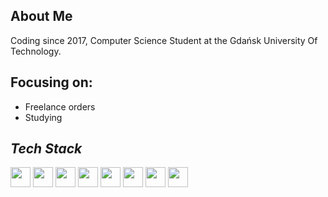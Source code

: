 ## About Me

Coding since 2017, Computer Science Student at the Gdańsk University Of Technology.

## Focusing on:
- Freelance orders
- Studying

## *Tech Stack*

<p>
  <img src="https://img.shields.io/badge/C++-0A3069?logo=Cplusplus&logoColor=white&style=for-the-badge" height="32px"/>
  <img src="https://img.shields.io/badge/JAVA-bf7e15?style=for-the-badge" height="32px"/>
  <img src="https://img.shields.io/badge/SPRING boot-6DB33F?logo=springboot&logoColor=white&style=for-the-badge" height="32px"/>
  <img src="https://img.shields.io/badge/PostgreSQL-4169E1?logo=PostgreSQL&logoColor=white&style=for-the-badge" height="32px"/>
  <img src="https://img.shields.io/badge/CLion-000000?logo=CLion&logoColor=white&style=for-the-badge" height="32px"/>
  <img src="https://img.shields.io/badge/Linux-181717?logo=Linux&logoColor=white&style=for-the-badge" height="32px"/>
  <img src="https://img.shields.io/badge/Fedora-0078D4?logo=Fedora&logoColor=white&style=for-the-badge" height="32px"/>
  <img src="https://img.shields.io/badge/Windows-0078D4?logo=Windows 11&logoColor=white&style=for-the-badge" height="32px"/>
</p>
